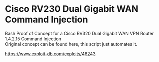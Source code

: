 # Cisco RV230 Dual Gigabit WAN Command Injection
Bash Proof of Concept for a Cisco RV320 Dual Gigabit WAN VPN Router 1.4.2.15 Command Injection<br>
Original concept can be found here, this script just automates it. <br>

https://www.exploit-db.com/exploits/46243
